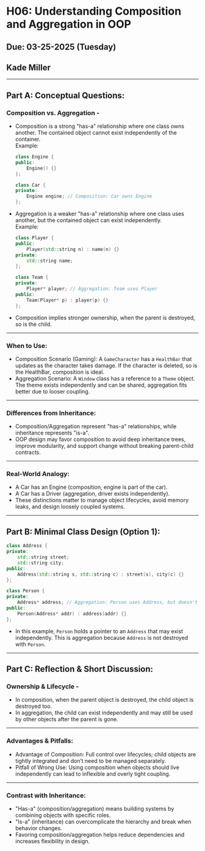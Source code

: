 # H06: Understanding Composition and Aggregation in OOP  
## Due: 03-25-2025 (Tuesday)
## Kade Miller
---

## Part A: Conceptual Questions:

### Composition vs. Aggregation - 

- Composition is a strong "has-a" relationship where one class owns another. The contained object cannot exist independently of the container.  
  Example:  
  ```cpp
  class Engine {
  public:
      Engine() {}
  };

  class Car {
  private:
      Engine engine; // Composition: Car owns Engine
  };
  ```

- Aggregation is a weaker "has-a" relationship where one class uses another, but the contained object can exist independently.  
  Example:  
  ```cpp
  class Player {
  public:
      Player(std::string n) : name(n) {}
  private:
      std::string name;
  };

  class Team {
  private:
      Player* player; // Aggregation: Team uses Player
  public:
      Team(Player* p) : player(p) {}
  };
  ```

- Composition implies stronger ownership, when the parent is destroyed, so is the child.

---

### When to Use:

- Composition Scenario (Gaming): A `GameCharacter` has a `HealthBar` that updates as the character takes damage. If the character is deleted, so is the HealthBar, composition is ideal.
- Aggregation Scenario: A `Window` class has a reference to a `Theme` object. The theme exists independently and can be shared, aggregation fits better due to looser coupling.

---

### Differences from Inheritance:

- Composition/Aggregation represent "has-a" relationships, while inheritance represents "is-a".
- OOP design may favor composition to avoid deep inheritance trees, improve modularity, and support change without breaking parent-child contracts.

---

### Real-World Analogy:

- A Car has an Engine (composition, engine is part of the car).
- A Car has a Driver (aggregation, driver exists independently).
- These distinctions matter to manage object lifecycles, avoid memory leaks, and design loosely coupled systems.

---

## Part B: Minimal Class Design (Option 1):

```cpp
class Address {
private:
    std::string street;
    std::string city;
public:
    Address(std::string s, std::string c) : street(s), city(c) {}
};

class Person {
private:
    Address* address; // Aggregation: Person uses Address, but doesn't own it
public:
    Person(Address* addr) : address(addr) {}
};
```

- In this example, `Person` holds a pointer to an `Address` that may exist independently. This is aggregation because `Address` is not destroyed with `Person`.

---

## Part C: Reflection & Short Discussion:

### Ownership & Lifecycle - 

- In composition, when the parent object is destroyed, the child object is destroyed too.
- In aggregation, the child can exist independently and may still be used by other objects after the parent is gone.

---

### Advantages & Pitfalls: 

- Advantage of Composition: Full control over lifecycles; child objects are tightly integrated and don’t need to be managed separately.
- Pitfall of Wrong Use: Using composition when objects should live independently can lead to inflexible and overly tight coupling.

---

### Contrast with Inheritance:

- "Has-a" (composition/aggregation) means building systems by combining objects with specific roles.
- "Is-a" (inheritance) can overcomplicate the hierarchy and break when behavior changes.
- Favoring composition/aggregation helps reduce dependencies and increases flexibility in design.
